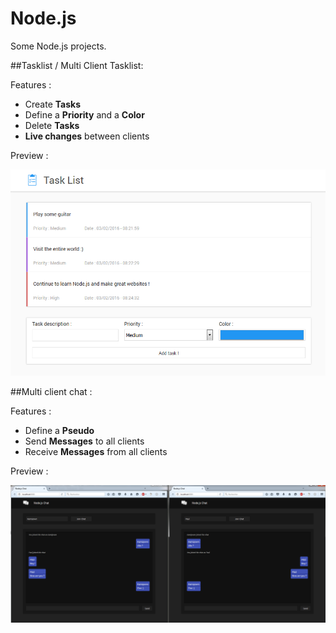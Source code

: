 # Node.js
Some Node.js projects.

##Tasklist / Multi Client Tasklist:

Features :
* Create **Tasks**
* Define a **Priority** and a **Color**
* Delete **Tasks**
* **Live changes** between clients

Preview :

![Tasklist Screenshot](https://github.com/Kamipown/Nodejs/blob/master/TaskList/public/img/task_list_preview.png)

##Multi client chat :

Features :
* Define a **Pseudo**
* Send **Messages** to all clients
* Receive **Messages** from all clients

Preview :

![Tasklist Screenshot](https://github.com/Kamipown/Nodejs/blob/master/Chat/public/img/chat_preview.png)
